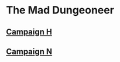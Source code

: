 # The Mad Dungeoneer

## [Campaign H](Campaign%20H/Campaign%20H)
## [Campaign N](Campaign%20N/Campaign%20N.md)
